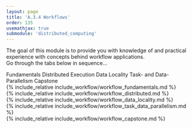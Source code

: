 ```yaml
---
layout: page
title: 'A.3.4 Workflows'
order: 135
usemathjax: true
submodule: 'distributed_computing'
---
```


The goal of this module is to provide you with knowledge of
and practical experience with concepts behind workflow applications.  
Go through the tabs below in sequence...

<div class="ui pointing secondary menu">
  <a class="item " data-tab="first">Fundamentals</a>
  <a class="item " data-tab="second">Distributed Execution</a>
  <a class="item " data-tab="third">Data Locality</a>
  <a class="item " data-tab="fourth">Task- and Data-Parallelism</a>
  <a class="item " data-tab="fifth">Capstone</a>
</div>

<div markdown="1" class="ui tab segment active" data-tab="first" >
  {% include_relative include_workflow/workflow_fundamentals.md %}
</div>
<div markdown="1" class="ui tab segment" data-tab="second">
  {% include_relative include_workflow/workflow_distributed.md %}
</div>
<div markdown="1" class="ui tab segment " data-tab="third">
  {% include_relative include_workflow/workflow_data_locality.md %}
</div>
<div markdown="1" class="ui tab segment " data-tab="fourth">
  {% include_relative include_workflow/workflow_task_data_parallelism.md %}
</div>
<div markdown="1" class="ui tab segment " data-tab="fifth">
  {% include_relative include_workflow/workflow_capstone.md %}
</div>
